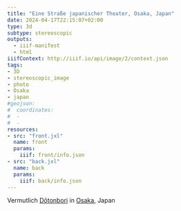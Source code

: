 ```yaml
---
title: "Eine Straße japanischer Theater, Osaka, Japan"
date: 2024-04-17T22:15:07+02:00
type: 3d
subtype: stereoscopic
outputs:
  - iiif-manifest
  - html
iiifContext: http://iiif.io/api/image/2/context.json
tags:
- 3D
- stereoscopic_image
- photo
- Osaka
- japan
#geojson:
#  coordinates:
#  -
#  -
resources:
- src: "front.jxl"
  name: front
  params:
    iiif: front/info.json
- src: "back.jxl"
  name: back
  params:
    iiif: back/info.json
---
```

Vermutlich [Dōtonbori](https://en.wikipedia.org/wiki/D%C5%8Dtonbori) in [Osaka](https://de.wikipedia.org/wiki/Osaka), Japan
